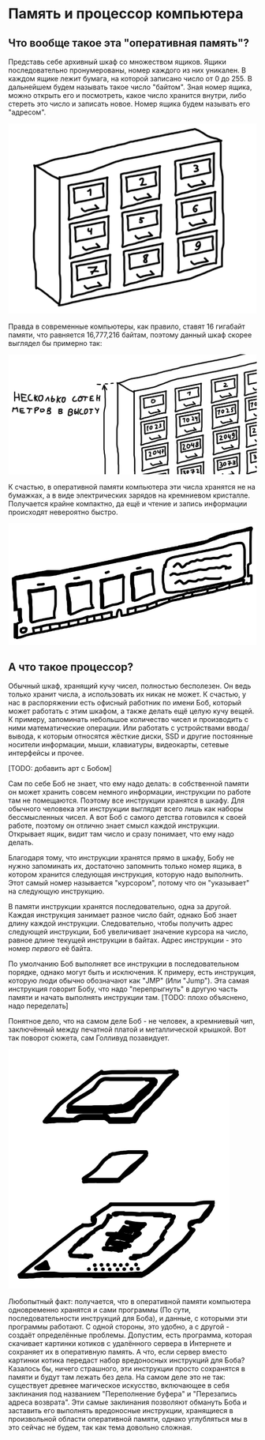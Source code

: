 # Память и процессор компьютера

## Что вообще такое эта "оперативная память"?
Представь себе архивный шкаф со множеством ящиков. Ящики последовательно пронумерованы,
номер каждого из них уникален. В каждом ящике лежит бумага, на которой записано число от
0 до 255. В дальнейшем будем называть такое число "байтом". Зная номер ящика, можно открыть
его и посмотреть, какое число хранится внутри, либо стереть это число и записать новое.
Номер ящика будем называть его "адресом".

![Архивный шкаф](./archive-cabinet.png)

Правда в современные компьютеры, как правило, ставят 16 гигабайт памяти, что равняется
16,777,216 байтам, поэтому данный шкаф скорее выглядел бы примерно так:

![Гигантский архивный шкаф](./giant-archive-cabinet.png)

К счастью, в оперативной памяти компьютера эти числа хранятся не на бумажках, а в виде
электрических зарядов на кремниевом кристалле. Получается крайне компактно, да ещё
и чтение и запись информации происходят невероятно быстро.

![Плашка оперативной памяти](./ram-stick.png)

## А что такое процессор?
Обычный шкаф, хранящий кучу чисел, полностью бесполезен. Он ведь только хранит
числа, а использовать их никак не может. К счастью, у нас в распоряжении есть
офисный работник по имени Боб, который может работать с этим шкафом, а также
делать ещё целую кучу вещей. К примеру, запоминать небольшое количество чисел
и производить с ними математические операции. Или работать с устройствами ввода/вывода,
к которым относятся жёсткие диски, SSD и другие постоянные носители информации,
мыши, клавиатуры, видеокарты, сетевые интерфейсы и прочее.

[TODO: добавить арт с Бобом]

Сам по себе Боб не знает, что ему надо делать: в собственной памяти он может хранить
совсем немного информации, инструкции по работе там не помещаются. Поэтому все инструкции
хранятся в шкафу. Для обычного человека эти инструкции выглядят всего лишь как наборы
бессмысленных чисел. А вот Боб с самого детства готовился к своей работе, поэтому он
отлично знает смысл каждой инструкции. Открывает ящик, видит там число и сразу понимает,
что ему надо делать.

Благодаря тому, что инструкции хранятся прямо в шкафу, Бобу не нужно запоминать их,
достаточно запомнить только номер ящика, в котором хранится следующая инструкция,
которую надо выполнить. Этот самый номер называется "курсором", потому что он "указывает"
на следующую инструкцию.

В памяти инструкции хранятся последовательно, одна за другой. Каждая инструкция занимает
разное число байт, однако Боб знает длину каждой инструкции. Следовательно, чтобы
получить адрес следующей инструкции, Боб увеличивает значение курсора на
число, равное длине текущей инструкции в байтах. Адрес инструкции - это номер
*первого* её байта.

По умолчанию Боб выполняет все инструкции в последовательном порядке, однако могут
быть и исключения. К примеру, есть инструкция, которую люди обычно обозначают как "JMP"
(Или "Jump"). Эта самая инструкция говорит Бобу, что надо "перепрыгнуть" в другую часть
памяти и начать выполнять инструкции там. [TODO: плохо объяснено, надо переделать]

Понятное дело, что на самом деле Боб - не человек, а кремниевый чип, заключённый между
печатной платой и металлической крышкой. Вот так поворот сюжета, сам Голливуд позавидует.

![Разобранный процессор](./cpu-dissection.png)

Любопытный факт: получается, что в оперативной памяти компьютера одновременно хранятся
и сами программы (По сути, последовательности инструкций для Боба), и данные, с которыми
эти программы работают. С одной стороны, это удобно, а с другой - создаёт определённые
проблемы. Допустим, есть программа, которая скачивает картинки котиков с удалённого
сервера в Интернете и сохраняет их в оперативную память. А что, если сервер вместо
картинки котика передаст набор вредоносных инструкций для Боба? Казалось бы, ничего
страшного, эти инструкции просто сохранятся в памяти и будут там лежать без дела.
На самом деле это не так: существует древнее магическое искусство, включающее в себя
заклинания под названием "Переполнение буфера" и "Перезапись адреса возврата". Эти
самые заклинания позволяют обмануть Боба и заставить его выполнять вредоносные инструкции,
хранящиеся в произвольной области оперативной памяти, однако углубляться мы в это сейчас не
будем, так как тема довольно сложная.

